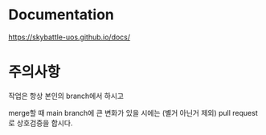 # Documentation

https://skybattle-uos.github.io/docs/

# 주의사항

작업은 항상 본인의 branch에서 하시고

merge할 때 main branch에 큰 변화가 있을 시에는 (별거 아닌거 제외) pull request로 상호검증을 합시다.
